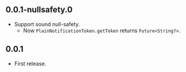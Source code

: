 ## 0.0.1-nullsafety.0

* Support sound null-safety.
    * Now `PlainNotificationToken.getToken` returns `Future<String?>`. 

## 0.0.1

* First release.
